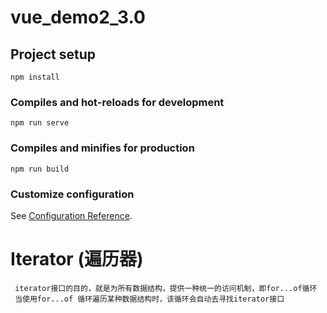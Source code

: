 # vue_demo2_3.0

## Project setup
```
npm install
```

### Compiles and hot-reloads for development
```
npm run serve
```

### Compiles and minifies for production
```
npm run build
```

### Customize configuration
See [Configuration Reference](https://cli.vuejs.org/config/).

# Iterator (遍历器)
```
 iterator接口的目的，就是为所有数据结构，提供一种统一的访问机制，即for...of循环
 当使用for...of 循环遍历某种数据结构时，该循环会自动去寻找iterator接口
 ```